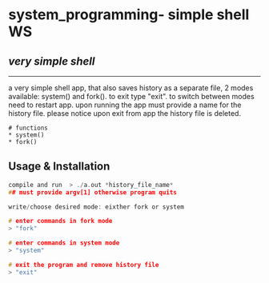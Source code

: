 # system_programming- simple shell WS 
## *very simple shell*

 ***

a very simple shell app, that also saves history as a separate file, 2 modes available: system() and fork(). to exit type "exit". to switch between modes need to restart app. 
upon running the app must provide a name for the history file. please notice upon exit from app the history file is deleted.

 ```
# functions
* system() 
* fork()

 ```
## Usage & Installation 

``` c compiler
compile and run  > ./a.out *history_file_name*
## must provide argv[1] otherwise program quits

write/choose desired mode: eixther fork or system 

# enter commands in fork mode
> "fork"

# enter commands in system mode
> "system"

# exit the program and remove history file
> "exit"

``` 
